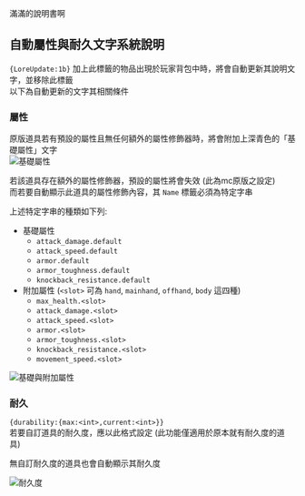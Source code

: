滿滿的說明書啊

## 自動屬性與耐久文字系統說明

`{LoreUpdate:1b}`
加上此標籤的物品出現於玩家背包中時，將會自動更新其說明文字，並移除此標籤  
以下為自動更新的文字其相關條件  

### 屬性

原版道具若有預設的屬性且無任何額外的屬性修飾器時，將會附加上深青色的「基礎屬性」文字  
![基礎屬性](https://upload.cc/i1/2023/10/10/9QmFt1.png)  

若該道具存在額外的屬性修飾器，預設的屬性將會失效 (此為mc原版之設定)  
而若要自動顯示此道具的屬性修飾內容，其 `Name` 標籤必須為特定字串  

上述特定字串的種類如下列:  
* 基礎屬性
  * `attack_damage.default`
  * `attack_speed.default`
  * `armor.default`
  * `armor_toughness.default`
  * `knockback_resistance.default`
* 附加屬性 (`<slot>` 可為 `hand`, `mainhand`, `offhand`, `body` 這四種)
  * `max_health.<slot>`
  * `attack_damage.<slot>`
  * `attack_speed.<slot>`
  * `armor.<slot>`
  * `armor_toughness.<slot>`
  * `knockback_resistance.<slot>`
  * `movement_speed.<slot>`

![基礎與附加屬性](https://upload.cc/i1/2023/10/10/KrCyYz.png)  

### 耐久

`{durability:{max:<int>,current:<int>}}`  
若要自訂道具的耐久度，應以此格式設定 (此功能僅適用於原本就有耐久度的道具)  

無自訂耐久度的道具也會自動顯示其耐久度

![耐久度](https://upload.cc/i1/2023/10/10/6v5OIf.png)  
